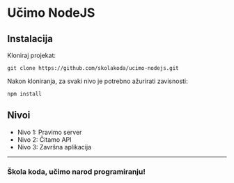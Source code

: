 # Učimo NodeJS

## Instalacija

Kloniraj projekat:

```
git clone https://github.com/skolakoda/ucimo-nodejs.git
```

Nakon kloniranja, za svaki nivo je potrebno ažurirati zavisnosti:

```
npm install
```

## Nivoi

* Nivo 1: Pravimo server
* Nivo 2: Čitamo API
* Nivo 3: Završna aplikacija


---
### Škola koda, učimo narod programiranju!
